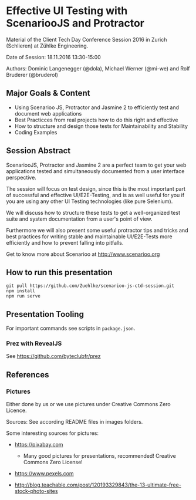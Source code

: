 # Effective UI Testing with ScenariooJS and Protractor

Material of the Client Tech Day Conference Session 2016 in Zurich (Schlieren) at Zühlke Engineering.

Date of Session: 18.11.2016 13:30-15:00

Authors: Dominic Langenegger (@dola), Michael Werner (@mi-we) and Rolf Bruderer (@bruderol)

## Major Goals & Content

* Using Scenarioo JS, Protractor and Jasmine 2 to efficiently test and document web applications
* Best Practicces from real projects how to do this right and effective
* How to structure and design those tests for Maintainability and Stability
* Coding Examples

## Session Abstract

ScenariooJS, Protractor and Jasmine 2 are a perfect team to get your web applications tested and simultaneously documented from a user interface perspective. 

The session will focus on test design, since this is the most 
important part of successful and effective UI/E2E-Testing, and is as well useful for you if you are using any other UI Testing technologies (like pure Selenium).

We will discuss how to structure  these tests to get a well-organized test suite and system documentation from a user's point of view. 

Furthermore we will also present some useful protractor tips and tricks and best practices for writing stable and maintainable UI/E2E-Tests more efficiently and how to prevent falling into pitfalls.

Get to know more about Scenarioo at http://www.scenarioo.org

## How to run this presentation

```
git pull https://github.com/Zuehlke/scenarioo-js-ctd-session.git
npm install
npm run serve
```

## Presentation Tooling

For important commands see scripts in `package.json`.

### Prez with RevealJS

See https://github.com/byteclubfr/prez

## References

### Pictures

Either done by us or we use pictures under Creative Commons Zero Licence.

Sources: See according README files in images folders.

Some interesting sources for pictures:

* https://pixabay.com
  * Many good pictures for presentations, recommended! Creative Commons Zero License!

* https://www.pexels.com

* http://blog.teachable.com/post/120193329843/the-13-ultimate-free-stock-photo-sites
